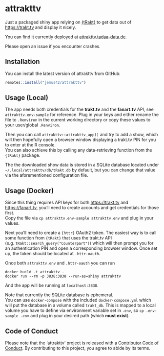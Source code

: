 
<!-- README.md is generated from README.Rmd. Please edit that file -->

# attrakttv

<!-- badges: start -->

<!-- badges: end -->

Just a packaged shiny app relying on
[{tRakt}](https://github.com/jemus42/tRakt) to get data out of
<https://trakt.tv> and display it nicely.

You can find it currently deployed at
[attrakttv.tadaa-data.de](https://attrakttv.tadaa-data.de/).

Please open an issue if you encounter crashes.

## Installation

You can install the latest version of attrakttv from GitHub:

``` r
remotes::install("jemus42/attrakttv")
```

## Usage (Local)

The app needs both credentials for the **trakt.tv** and the
**fanart.tv** API, see `attrakttv.env-sample` for reference. Plug in
your keys and either rename the file to `.Renviron` in the current
working directory or copy these values to your user/global `.Renviron`.

Then you can call `attrakttv::attrakttv_app()` and try to add a show,
which will then hopefully open a browser window displaying a trakt.tv
PIN for you to enter at the R console.  
You can also achieve this by calling any data-retrieving function from
the `{tRakt}` package.

The the downloaded show data is stored in a SQLite database located
under `~/.local/attrakttv/db/tRakt.db` by default, but you can change
that value via the aforementioned configuration file.

## Usage (Docker)

Since this thing requires API keys for both <https://trakt.tv> and
<https://fanart.tv>, you’ll need to create accounts and get credentials
for those first.  
Copy the file via `cp attrakttv.env-sample attrakttv.env` and plug in
your values.

Next you’ll need to create a `{httr}` OAuth2 token. The easiest way is
to call some function from `{tRakt}` that uses the trakt.tv API
(e.g. `tRakt::search_query("Counterpart")`) which will then prompt you
for an authentication PIN and open a corresponding browser window. Once
set up, the token should be located at `.httr-oauth`.

Once both `attrakttv.env` and `.httr-oauth` you can run

    docker build -t attrakttv .
    docker run --rm -p 3838:3838 --run-as=shiny attrakttv

And the app will be running at `localhost:3838`.

Note that currently the SQLite database is ephemeral.  
You can use `docker-compose` with the included `docker-compose.yml`
which will put the database in a volume called `trakt_db`. This is
mapped to a local volume you have to define via environment variable set
in `.env`, so `cp .env-sample .env` and plug in your desired path (which
**must exist**).

## Code of Conduct

Please note that the ‘attrakttv’ project is released with a [Contributor
Code of Conduct](CODE_OF_CONDUCT.md). By contributing to this project,
you agree to abide by its terms.
